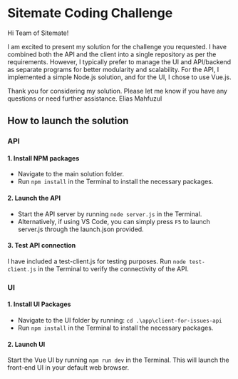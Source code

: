 # Sitemate Coding Challenge
Hi Team of Sitemate! 

I am excited to present my solution for the challenge you requested. I have combined both the API and the client into a single repository as per the requirements. However, I typically prefer to manage the UI and API/backend as separate programs for better modularity and scalability. For the API, I implemented a simple Node.js solution, and for the UI, I chose to use Vue.js.

Thank you for considering my solution. Please let me know if you have any questions or need further assistance.
Elias Mahfuzul

## How to launch the solution
### API
#### 1. Install NPM packages 
- Navigate to the main solution folder.
- Run `npm install` in the Terminal to install the necessary packages.

#### 2. Launch the API
- Start the API server by running `node server.js` in the Terminal.
- Alternatively, if using VS Code, you can simply press `F5` to launch server.js through the launch.json provided.

#### 3. Test API connection
I have included a test-client.js for testing purposes. Run `node test-client.js` in the Terminal to verify the connectivity of the API.

### UI
#### 1. Install UI Packages
- Navigate to the UI folder by running: `cd .\app\client-for-issues-api`
- Run `npm install` in the Terminal to install the necessary packages. 

#### 2. Launch UI
Start the Vue UI by running `npm run dev` in the Terminal. This will launch the front-end UI in your default web browser.


